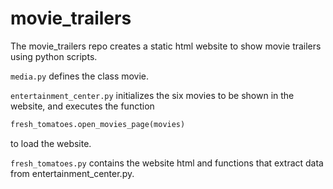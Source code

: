 # movie_trailers

The movie_trailers repo creates a static html website to show movie trailers using python scripts.

```media.py``` defines the class movie.

```entertainment_center.py``` initializes the six movies to be shown in the website, and executes the function 

```python
fresh_tomatoes.open_movies_page(movies)
```

to load the website.

```fresh_tomatoes.py``` contains the website html and functions that extract data from entertainment_center.py.
